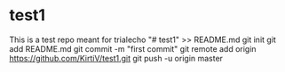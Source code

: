 # test1
This is a test repo meant for trialecho "# test1" >> README.md
git init
git add README.md
git commit -m "first commit"
git remote add origin https://github.com/KirtiV/test1.git
git push -u origin master
